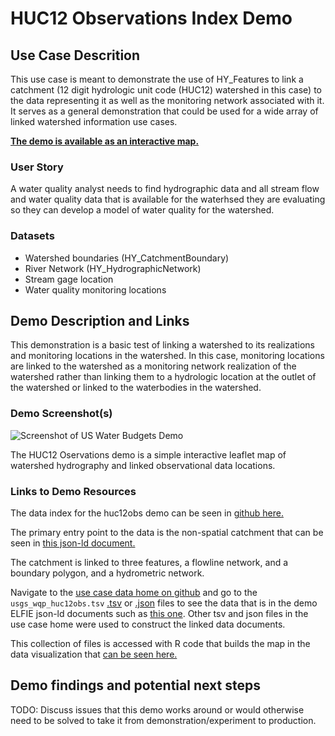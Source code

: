 # HUC12 Observations Index Demo

## Use Case Descrition

This use case is meant to demonstrate the use of HY\_Features to link a catchment (12 digit hydrologic unit code (HUC12) watershed in this case) to the data representing it as well as
the monitoring network associated with it. It serves as a general demonstration that could be used for a wide array of
linked watershed information use cases.

[**The demo is available as an interactive map.**](https://opengeospatial.github.io/ELFIE/demo/huc12obs_map)

### User Story

A water quality analyst needs to find hydrographic data and all stream flow and water quality data that is available for the waterhsed they are evaluating so they can develop a model of water quality for the watershed.

### Datasets

- Watershed boundaries (HY\_CatchmentBoundary)
- River Network (HY\_HydrographicNetwork)
- Stream gage location
- Water quality monitoring locations

## Demo Description and Links

This demonstration is a basic test of linking a watershed to its realizations and monitoring locations in the watershed. In this case, monitoring locations are linked to the watershed as a monitoring network realization of the watershed rather than linking them to a hydrologic location at the outlet of the watershed or linked to the waterbodies in the watershed.

### Demo Screenshot(s)

![Screenshot of US Water Budgets Demo](https://opengeospatial.github.io/ELFIE/images/huc12obs_screenshot.png)

The HUC12 Oservations demo is a simple interactive leaflet map of watershed hydrography and linked observational data locations.

### Links to Demo Resources

The data index for the huc12obs demo can be seen in [github here.](https://github.com/opengeospatial/ELFIE/tree/master/data/huc12obs)

The primary entry point to the data is the non-spatial catchment that can be seen in 
[this json-ld document.](https://opengeospatial.github.io/ELFIE/usgs/huc/huc12obs/070900020601)  

The catchment is linked to three features, a flowline network, and a boundary polygon, and a hydrometric network.

Navigate to the [use case data home on github](https://github.com/opengeospatial/ELFIE/tree/master/data/huc12obs) and go to the 
`usgs_wqp_huc12obs.tsv` [.tsv](https://github.com/opengeospatial/ELFIE/blob/master/data/huc12obs/usgs_wqp_huc12obs.tsv) 
or [.json](https://github.com/opengeospatial/ELFIE/blob/master/data/huc12obs/usgs_wqp_huc12obs.json) files to see the data
that is in the demo ELFIE json-ld documents such as [this one](https://opengeospatial.github.io/ELFIE/usgs/wqp/huc12obs/USGS-431208089314901).
Other tsv and json files in the use case home were used to construct the linked data documents.

This collection of files is accessed with R code that builds the map in the data visualization that 
[can be seen here.](https://opengeospatial.github.io/ELFIE/demo/huc12obs_map)

## Demo findings and potential next steps

TODO:
Discuss issues that this demo works around or would otherwise need to be solved to take
it from demonstration/experiment to production.

